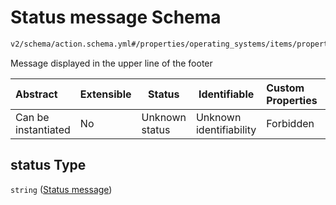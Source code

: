 # Status message Schema

```txt
v2/schema/action.schema.yml#/properties/operating_systems/items/properties/steps/items/properties/actions/items/oneOf/1/properties/core:info/properties/status
```

Message displayed in the upper line of the footer


| Abstract            | Extensible | Status         | Identifiable            | Custom Properties | Additional Properties | Access Restrictions | Defined In                                                           |
| :------------------ | ---------- | -------------- | ----------------------- | :---------------- | --------------------- | ------------------- | -------------------------------------------------------------------- |
| Can be instantiated | No         | Unknown status | Unknown identifiability | Forbidden         | Allowed               | none                | [device.schema.json\*](../device.schema.json "open original schema") |

## status Type

`string` ([Status message](device-properties-operating-systems-operating-system-properties-steps-step-properties-group-step-action-oneof-coreinfo-action-properties-coreinfo-action-properties-status-message.md))
